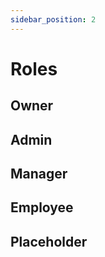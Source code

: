 ```yaml
---
sidebar_position: 2
---
```


# Roles

## Owner

## Admin

## Manager

## Employee



## Placeholder

